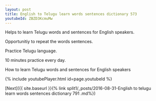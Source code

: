 ```yaml
---
layout: post
title: English to Telugu learn words sentences dictionary 573 
youtubeId: ZBZD3KcmuMw
---
```

 
 
Helps to learn Telugu words and sentences for English speakers.

Opportunitiy to repeat the words sentences. 

Practice Telugu language. 
 
10 minutes practice every day. 
 
How to learn Telugu words and sentences for English speakers 
 
{% include youtubePlayer.html id=page.youtubeId %}
 
 
[Next]({{ site.baseurl }}{% link  split1/_posts/2016-08-31-English to telugu learn words sentences dictionary 791 .md%})
 

